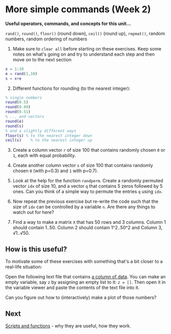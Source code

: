 #  More simple commands (Week 2)


**Useful operators, commands, and concepts for this unit...**

``rand()``, ``round()``, ``floor()`` (round down), ``ceil()`` (round up), ``repmat()``, random numbers, random ordering of numbers

1. Make sure to ``clear all`` before starting on these exercises. Keep some notes on what's going on and try to understand each step and then move on to the next section
  ```matlab
  x = 1:10
  e = rand(1,10)
  s = x+e
  ```

2. Different functions for rounding (to the nearest integer):
  ```matlab
  % single numbers
  round(0.5)
  round(0.49)
  round(0.51)
  % ... and vectors
  round(e)
  round(s)
  % and a slightly different ways
  floor(s) % to the nearest integer down
  ceil(s)	 % to the nearest integer up
  ```

3. Create a column vector ``r`` of size 100 that contains randomly chosen ``0`` or ``1``, each with equal probability.

4. Create another column vector ``s`` of size 100 that contains randomly chosen ``0`` (with p=0.3) and ``1`` with p=0.7).

5. Look at the help for the function ``randperm``. Create a randomly permuted vector ``idx`` of size 10, and a vector ``q`` that contains 5 zeros followed by 5 ones. Can you think of a simple way to permute the entries ``q`` using ``idx``.

6. Now repeat the previous exercise but re-write the code such that the size of ``idx`` can be controlled by a variable ``n``. Are there any things to watch out for here?

7. Find a way to make a matrix ``X`` that has 50 rows and 3 columns. Column 1 should contain 1..50. Column 2 should contain 1^2..50^2 and Column 3, √1..√50.

## How is this useful?

To motivate some of these exercises with something that's a bit closer to a real-life situation:

Open the following text file that contains
<a href="lab02_timecourse.txt" target="new">a column of data</a>. You can make an empty variable, say ``z`` by assigning an empty list to it: ``z = []``. Then open it in the variable viewer and paste the contents of the text file into it.

Can you figure out how to (interactively) make a plot of those numbers?


##  Next

[Scripts and functions](04-scriptsAndFunctions.md) - why they are useful, how they work.
